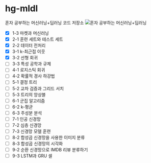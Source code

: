 # hg-mldl
혼자 공부하는 머신러닝+딥러닝 코드 저장소
![혼자 공부하는 머신러닝+딥러닝](https://github.com/rickiepark/hg-mldl/raw/master/cover.png)
- [x] 1-3 마켓과 머신러닝
- [x] 2-1 훈련 세트와 테스트 세트
- [x] 2-2 데이터 전처리
- [x] 3-1 k-최근접 이웃
- [x] 3-2 선형 회귀
- [ ] 3-3 특성 공학과 규제 
- [ ] 4-1 로지스틱 회귀
- [ ] 4-2 확률적 경사 하강법
- [ ] 5-1 결정 트리
- [ ] 5-2 교차 검증과 그리드 서치
- [ ] 5-3 트리의 앙상블
- [ ] 6-1 군집 알고리즘
- [ ] 6-2 k-평균
- [ ] 6-3 주성분 분석
- [ ] 7-1 인공 신경망
- [ ] 7-2 심층 신경망
- [ ] 7-3 신경망 모델 훈련
- [ ] 8-2 합성곱 신경망을 사용한 이미지 분류
- [ ] 8-3 합성곱 신경망의 시각화
- [ ] 9-2 순환 신경망으로 IMDB 리뷰 분류하기
- [ ] 9-3 LSTM과 GRU 셀
